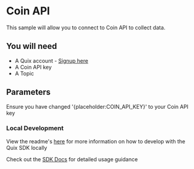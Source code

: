# Coin API 
This sample will allow you to connect to Coin API to collect data.

## You will need

- A Quix account - [Signup here](https://quix.ai/signup)
- A Coin API key
- A Topic

## Parameters

Ensure you have changed '{placeholder:COIN_API_KEY}' to your Coin API key

### Local Development

View the readme's [here](https://github.com/quixai/quix-library/tree/main/python/LocalDevelopment) 
for more information on how to develop with the Quix SDK locally

Check out the [SDK Docs](https://quix.ai/docs/sdk/introduction.html) for detailed usage guidance
